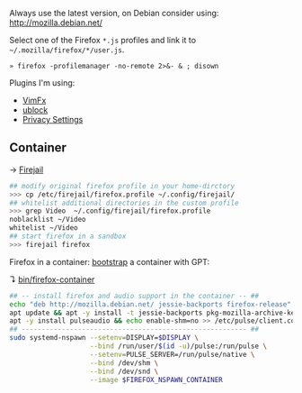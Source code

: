 Always use the latest version, on Debian consider using: http://mozilla.debian.net/

Select one of the Firefox `*.js` profiles and link it to `~/.mozilla/firefox/*/user.js`.

    » firefox -profilemanager -no-remote 2>&- & ; disown

Plugins I'm using:

- [VimFx](https://github.com/akhodakivskiy/VimFx)
- [ublock](https://github.com/gorhill/uBlock)
- [Privacy Settings](https://github.com/schomery/privacy-settings/) 


## Container

→ [Firejail](https://firejail.wordpress.com/)

```bash
## modify original firefox profile in your home-dirctory
>>> cp /etc/firejail/firefox.profile ~/.config/firejail/
## whitelist additional directories in the custom profile
>>> grep Video  ~/.config/firejail/firefox.profile
noblacklist ~/Video
whitelist ~/Video
## start firefox in a sandbox
>>> firejail firefox
```

Firefox in a container: [bootstrap](../../docs/bootstrap.md) a container with GPT:

↴ [bin/firefox-container](../../bin/firefox-container)

```bash
## -- install firefox and audio support in the container -- ##
echo "deb http://mozilla.debian.net/ jessie-backports firefox-release" > /etc/apt/sources.list.d/mozilla.list
apt update && apt -y install -t jessie-backports pkg-mozilla-archive-keyring firefox
apt -y install pulseaudio && echo enable-shm=no >> /etc/pulse/client.conf
## -------------------------------------------------------- ##
sudo systemd-nspawn --setenv=DISPLAY=$DISPLAY \
                    --bind /run/user/$(id -u)/pulse:/run/pulse \
                    --setenv=PULSE_SERVER=/run/pulse/native \
                    --bind /dev/shm \
                    --bind /dev/snd \
                    --image $FIREFOX_NSPAWN_CONTAINER
```

